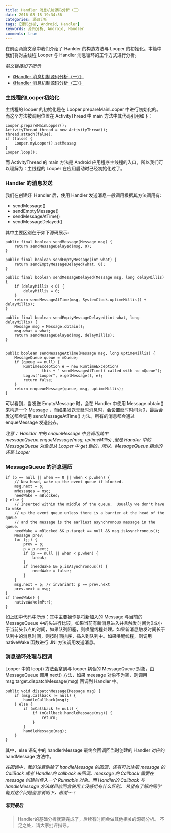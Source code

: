 ```yaml
---
title: Handler 消息机制源码分析（三）
date: 2016-08-18 19:34:56
categories: 源码分析
tags: [源码分析, Android, Handler]
keywords: 源码分析, Android, Handler
comments: true
---
```


在前面两篇文章中我们介绍了 Hanlder 的构造方法与 Looper 的初始化。本篇中我们将对主线程 Looper 与 Handler 消息循环的工作方式进行分析。

*前文链接如下所示*
- [《Handler 消息机制源码分析（一）》](http://wizardiy.com/2016/06/17/Handler%20%E6%B6%88%E6%81%AF%E6%9C%BA%E5%88%B6%E6%BA%90%E7%A0%81%E5%88%86%E6%9E%90%EF%BC%88%E4%B8%80%EF%BC%89/)
- [《Handler 消息机制源码分析（二）》](http://wizardiy.com/2016/06/18/Handler%20%E6%B6%88%E6%81%AF%E6%9C%BA%E5%88%B6%E6%BA%90%E7%A0%81%E5%88%86%E6%9E%90%EF%BC%88%E4%BA%8C%EF%BC%89/)

### 主线程的Looper初始化
主线程的 looper 的初始化是在 Looper.prepareMainLooper 中进行初始化的。而这个方法被调用位置在 ActivityThread 中 main 方法中其代码引用如下：

    Looper.prepareMainLopper();
    ActivityThread thread = new ActivityThread();
    thread.attach(false);
    if (false) {
        Looper.myLooper().setMessag
    }
    Looper.loop();


而 ActivityThread 的 main 方法是 Android 应用程序主线程的入口，所以我们可以理解为：主线程的 Looper 在应用启动时已经初始化过了。

### Handler 的消息发送
我们在创建好 Ｈandler 后，使用 Handler 发送消息一般调用根据其方法调用有:

- sendMessage()
- sendEmptyMessage()
- sendMessageAtTime()
- sendMessageDelayed()

其中主要区别在于如下源码展示:

    public final boolean sendMessage(Message msg) {
        return sendMessageDelayed(msg, 0);
    }

    public final boolean sendEmptyMessage(int what) {
        return sendEmptyMessageDelayed(what, 0);
    }

    public final boolean sendMessageDelayed(Message msg, long delayMillis) {
        if (delayMillis < 0) {
            delayMillis = 0;
        }
        return sendMessageAtTime(msg, SystemClock.uptimeMillis() + delayMillis);
    }

    public final boolean sendEmptyMessageDelayed(int what, long delayMillis) {
        Message msg = Message.obtain();
        msg.what = what;
        return sendMessageDelayed(msg, delayMillis);
    }


    public boolean sendMessageAtTime(Message msg, long uptimeMillis) {
        MessageQueue queue = mQueue;
        if (queue == null) {
            RuntimeException e = new RuntimeException(
                    this + " sendMessageAtTime() called with no mQueue");
            Log.w("Looper", e.getMessage(), e);
            return false;
        }
        return enqueueMessage(queue, msg, uptimeMillis);
    }

可以看到，当发送 EmptyMessage 时，会在 Handler 中使用 Message.obtain() 来构造一个 Message ，而如果发送无延时消息时，会设置延时时间为0，最后会发送都会调用 sendMessageAtTime() 方法。所有的消息都会通过 enqueMessage 发送出去。

*注意： Hanlder 中的 enqueMessage 中会调用其中 messageQueue.enqueMessage(msg, uptimeMillis) ,但是 Handler 中的 MessageQueue 对象是从 Looper 中 get 到的，所以，MessageQueue 耦合的还是 Looper*

### MessageQueue 的消息遍历

    if (p == null || when == 0 || when < p.when) {
        // New head, wake up the event queue if blocked.
        msg.next = p;
        mMessages = msg;
        needWake = mBlocked;
    } else {
        // Inserted within the middle of the queue.  Usually we don't have to wake
        // up the event queue unless there is a barrier at the head of the queue
        // and the message is the earliest asynchronous message in the queue.
        needWake = mBlocked && p.target == null && msg.isAsynchronous();
        Message prev;
        for (;;) {
            prev = p;
            p = p.next;
            if (p == null || when < p.when) {
                break;
            }
            if (needWake && p.isAsynchronous()) {
                needWake = false;
            }
        }
        msg.next = p; // invariant: p == prev.next
        prev.next = msg;
    }
    if (needWake) {
        nativeWake(mPtr);
    }

如上图中代码中所示：其中主要操作是将新加入的 Message 与当前的 MessageQueue 中的头进行比较，如果当前有新消息进入并且触发时间为0或小于当前头节点的时间，如果队列阻塞，则唤醒线程处理。如果新消息触发时间长于队列中的消息时间，则按时间排序，插入到队列中。如果唤醒线程，则调用 nativeWake 函数进行 JNI 方法调用发送消息。

### 消息循环处理与回调
Looper 中的 loop() 方法会拿到与 looper 耦合的 MessageQueue 对象，由 MessageQueue 调用 next() 方法，如果 meesage 对象不为空，则调用 msg.target.dispatchMessage(msg) 回调到 Handler 中。

    public void dispatchMessage(Message msg) {
        if (msg.callback != null) {
            handleCallback(msg);
        } else {
            if (mCallback != null) {
                if (mCallback.handleMessage(msg)) {
                    return;
                }
            }
            handleMessage(msg);
        }
    }

其中，else 语句中的 handlerMessage 最终会回调回当时创建的 Handler 对应的 handMessage 方法中。

*在回调中，我们注意到除了 handleMessage 的回调，还有可以注册 message 的 CallBack 或者 Handler的 callback 来回调。message 的 Callback 需要在 message 创建时传入一个 Runnable 对象。而 Handler的 Callback 与 handleMessage 方法就目前而言使用上没感觉有什么区别。
希望有了解的同学能对这个问题留言说明下，谢谢～！*

##### 写到最后
>Handler的基础分析就算完成了，后续有时间会做其他相关的源码分析。
不足之处，请大家批评指导。
